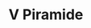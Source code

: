 ---
title: V Piramide

mediaPath: /videos/p_03_lc-1080p.mp4
mediaPosition:  [296225.9229882462,4633739.996877952,129.51940815510264]
mediaRotation:  [0.367179183978474,-0.7125826102813708,-0.5314315149689552,0.2738357450649768]
mediaScale: 1
cameraFOV: 56.52

# Pair of camera points and targets: [final point], ... , [entrance point]
cameraPath: [
    [[296223.1131077501,4633741.99950086,128.49272754182056],[296225.76470118354,4633740.109690328,129.46157286325848]],
    [[296220.24550796876,4633744.50945153,129.7523040677012],[296233.63938660576,4633734.974536185,131.14492907758668]],
    [[296211.9160385982,4633752.941794123,128.76330820651427],[296225.3099172352,4633743.406878778,130.15593321639975]],
    [[296210.8050975578,4633759.7009269735,128.12330883281317],[296221.25695977156,4633747.09682167,130.15926211921146]],
    [[296204.0615560577,4633767.833095714,129.21541177264993],[296214.5134182715,4633755.228990411,131.25136505904823]],
    [[296196.9022813706,4633772.666234221,143.2681648347127],[296207.68108440045,4633761.096691275,138.55508927143177]]
]



animationEntry: 2000
---